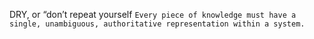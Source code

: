 DRY, or “don’t repeat yourself
`Every piece of knowledge must have a single, unambiguous, authoritative representation within a system.`